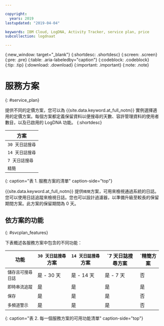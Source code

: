 ```yaml
---

copyright:
  years: 2019
lastupdated: "2019-04-04"

keywords: IBM Cloud, LogDNA, Activity Tracker, service plan, price
subcollection: logdnaat

---
```


{:new_window: target="_blank"}
{:shortdesc: .shortdesc}
{:screen: .screen}
{:pre: .pre}
{:table: .aria-labeledby="caption"}
{:codeblock: .codeblock}
{:tip: .tip}
{:download: .download}
{:important: .important}
{:note: .note}

# 服務方案
{: #service_plan}

提供不同的定價方案，您可以為 {{site.data.keyword.at_full_notm}} 實例選擇適用的定價方案。每個方案都定義保留資料以便搜尋的天數、容許管理資料的使用者數目，以及已啟用的 LogDNA 功能。
{:shortdesc}


| 方案                     | 
|--------------------------|
| `30 天日誌搜尋`  |
| `14 天日誌搜尋`  |
| `7 天日誌搜尋`   |
| `精簡`                  |
{: caption="表 1. 服務方案的清單" caption-side="top"} 

{{site.data.keyword.at_full_notm}} 提供`精簡`方案，可用來檢視通過系統的日誌。您可以使用日誌追蹤來檢視日誌。您也可以設計過濾器，以準備升級至較長的保留期間方案。此方案的保留期間為 0 天。


## 依方案的功能
{: #svcplan_features}

下表概述各服務方案中包含的不同功能：

| 功能                          | `30 天日誌搜尋`方案 | `14 天日誌搜尋`方案    | `7 天日誌搜尋方案     | `精簡方案| 
|----------------------------------|-------------------------|-------------------------------|-----------------------------|--------------|
| `儲存且可搜尋日誌` | 是 - 30 天       | 是 - 14 天             | 是 - 7 天            | 否           |
| `即時串流追蹤`            | 是                     | 是                     | 是                     | 是          |
| `保存`                      | 是                     | 是                           | 是                         | 否           |
| `多頻道警示`         | 是                     | 是                           | 是                         | 否           | 
{: caption="表 2. 每一個服務方案的可用功能清單" caption-side="top"} 


